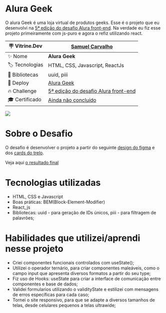 # Alura Geek
O alura Geek é uma loja virtual de produtos geeks. Esse é o projeto que eu desenvolvi na [5ª edição do desafio Alura front-end](https://www.alura.com.br/challenges/front-end-5//semana-01-criando-loja-interface-cliente). Na verdade eu fiz esse projeto primeiramente com js-puro e agora o refiz utilizando react.

| :placard: Vitrine.Dev     |[Samuel Carvalho](https://cursos.alura.com.br/vitrinedev/samurai-samuka)|
| ------------------------  | --- |
| :sparkles: Nome           | **Alura Geek**
| :label: Tecnologias       | HTML, CSS, Javascript, ReactJs
| :link: Bibliotecas        | uuid, piii
| :rocket: Deploy           | [Alura Geek](https://challenge-front-5-alura-geek-react.vercel.app/)
| :fire: Challenge    | [5ª edição do desafio Alura front-end](https://www.alura.com.br/challenges/front-end-5//semana-01-criando-loja-interface-cliente)
| :mortar_board: Certificado| [Ainda não concluído]()

![](https://github.com/SamuraiSamuka/Challenge_Front-5--Alura_Geek_React/tree/main/public/AluraGeek.png#vitrinedev)

# Sobre o Desafio
O desafio é desenvolver o projeto a partir do seguinte [design do figma](https://www.figma.com/file/fR9qvy3gU53s2q5efeMpy9/AluraGeek---Challenge?node-id=0%3A1) e dos [cards do trelo](https://trello.com/b/YahtquUC/challenge-front-end-semana-1).

Veja aqui [o resultado final](https://challenge-front-5-alura-geek-react.vercel.app/)

# Tecnologias utilizadas

* HTML, CSS e Javascript
* Boas práticas: BEM(Block-Element-Modifier)
* React_js
* Bibliotecas: uuid - para geração de IDs únicos, piii - para filtragem de palavrões;

# Habilidades que utilizei/aprendi nesse projeto

* Criei componentes funcionais controlados com useState();
* Utilizei o operador ternário, para criar componentes maleáveis, como o campo input que apresenta diversos formatos a partir do seu type;
* Fiz uso de Hooks: useState para criar a interface de comunicação entre componentes e base de dados;
* Validei formularios utilizando o validityState e estilizei com mensagens de erros específicas para cada caso;
* Tornei o site responsivo, para que se adapte a diversos tamanhos de telas, desde celulares pequenos a telas ultrawide;
